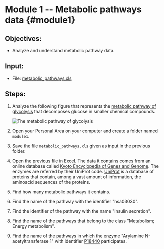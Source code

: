 # Module 1 -- Metabolic pathways data {#module1}

## Objectives:

-  Analyze and understand metabolic pathway data.

## Input:

- File: [metabolic_pathways.xls](files/metabolic_pathways.xls)

## Steps:

1. Analyze the following figure that represents the [metabolic pathway of glycolysis](https://en.wikipedia.org/wiki/Glycolysis) that decomposes glucose in smaller chemical compounds.

    ![The metabolic pathway of glycolysis](images/Glycolysis_metabolic_pathway_3_annotated.png "An example of a metabolic pathway")

2. Open your Personal Area on your computer and create a folder named `module1`.

3. Save the file `metabolic_pathways.xls` given as input in the previous folder.

4. Open the previous file in Excel.
The data it contains comes from an online database called [Kyoto Encyclopedia of Genes and Genome](http://www.genome.jp/kegg/kegg2.html).
The enzymes are referred by their UniProt code.
[UniProt](http://www.uniprot.org/) is a database of proteins that contain, among a vast amount of information, the aminoacid sequences of the proteins.

5. Find how many metabolic pathways it contains.

6. Find the name of the pathway with the identifier "hsa03030".

7. Find the identifier of the pathway with the name "Insulin secretion".

8. Find the name of the pathways that belong to the class "Metabolism; Energy metabolism".

9. Find the name of the pathways in which the enzyme "Arylamine N-acetyltransferase 1" with identifier [P18440](http://www.uniprot.org/uniprot/P18440) participates.

